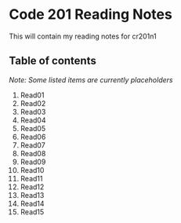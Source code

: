 # Code 201 Reading Notes

This will contain my reading notes for cr201n1

## Table of contents
*Note: Some listed items are currently placeholders*

1. Read01
2. Read02
3. Read03
4. Read04
5. Read05
6. Read06
7. Read07
8. Read08
9. Read09
10. Read10
11. Read11
12. Read12
13. Read13
14. Read14
15. Read15


